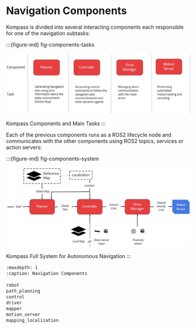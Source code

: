 # Navigation Components


Kompass is divided into several interacting components each responsible for one of the navigation subtasks:

:::{figure-md} fig-components-tasks

<img src="../_static/images/diagrams/system_components.jpg" alt="Kompass Components Tasks" width="1000px">

Kompass Components and Main Tasks
:::

Each of the previous components runs as a ROS2 lifecycle node and communicates with the other components using ROS2 topics, services or action servers:

:::{figure-md} fig-components-system

<img src="../_static/images/diagrams/system_graph.jpg" alt="Kompass Full System" width="1000px">

Kompass Full System for Autonomous Navigation
:::


```{toctree}
:maxdepth: 1
:caption: Navigation Components

robot
path_planning
control
driver
mapper
motion_server
mapping_localization
```
